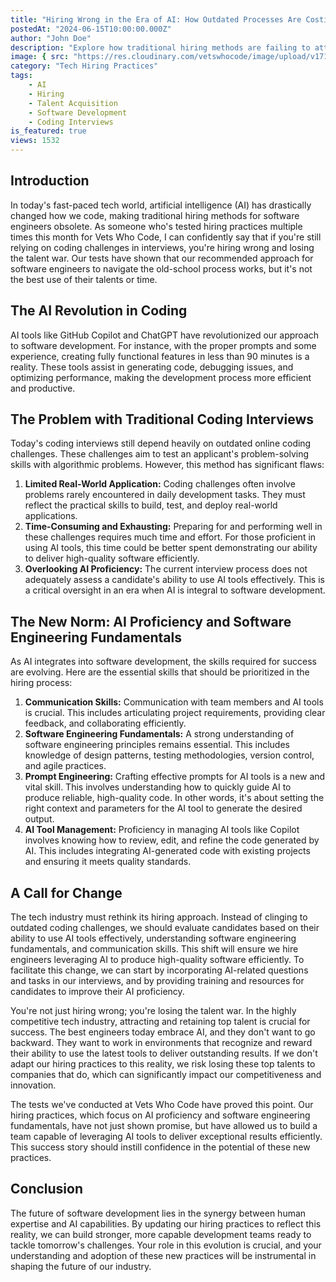 ```yaml
---
title: "Hiring Wrong in the Era of AI: How Outdated Processes Are Costing You Top Talent"
postedAt: "2024-06-15T10:00:00.000Z"
author: "John Doe"
description: "Explore how traditional hiring methods are failing to attract top talent in the age of AI and what changes need to be made."
image: { src: "https://res.cloudinary.com/vetswhocode/image/upload/v1718478746/hiring-era-of-ai_jfj4dm.jpg" }
category: "Tech Hiring Practices"
tags:
    - AI
    - Hiring
    - Talent Acquisition
    - Software Development
    - Coding Interviews
is_featured: true
views: 1532
---
```


## Introduction

In today's fast-paced tech world, artificial intelligence (AI) has drastically changed how we code, making traditional hiring methods for software engineers obsolete. As someone who's tested hiring practices multiple times this month for Vets Who Code, I can confidently say that if you're still relying on coding challenges in interviews, you're hiring wrong and losing the talent war. Our tests have shown that our recommended approach for software engineers to navigate the old-school process works, but it's not the best use of their talents or time.

## The AI Revolution in Coding

AI tools like GitHub Copilot and ChatGPT have revolutionized our approach to software development. For instance, with the proper prompts and some experience, creating fully functional features in less than 90 minutes is a reality. These tools assist in generating code, debugging issues, and optimizing performance, making the development process more efficient and productive.

## The Problem with Traditional Coding Interviews

Today's coding interviews still depend heavily on outdated online coding challenges. These challenges aim to test an applicant's problem-solving skills with algorithmic problems. However, this method has significant flaws:

1. **Limited Real-World Application:** Coding challenges often involve problems rarely encountered in daily development tasks. They must reflect the practical skills to build, test, and deploy real-world applications.
2. **Time-Consuming and Exhausting:** Preparing for and performing well in these challenges requires much time and effort. For those proficient in using AI tools, this time could be better spent demonstrating our ability to deliver high-quality software efficiently.
3. **Overlooking AI Proficiency:** The current interview process does not adequately assess a candidate's ability to use AI tools effectively. This is a critical oversight in an era when AI is integral to software development.

## The New Norm: AI Proficiency and Software Engineering Fundamentals

As AI integrates into software development, the skills required for success are evolving. Here are the essential skills that should be prioritized in the hiring process:

1. **Communication Skills:** Communication with team members and AI tools is crucial. This includes articulating project requirements, providing clear feedback, and collaborating efficiently.
2. **Software Engineering Fundamentals:** A strong understanding of software engineering principles remains essential. This includes knowledge of design patterns, testing methodologies, version control, and agile practices.
3. **Prompt Engineering:** Crafting effective prompts for AI tools is a new and vital skill. This involves understanding how to quickly guide AI to produce reliable, high-quality code. In other words, it's about setting the right context and parameters for the AI tool to generate the desired output.
4. **AI Tool Management:** Proficiency in managing AI tools like Copilot involves knowing how to review, edit, and refine the code generated by AI. This includes integrating AI-generated code with existing projects and ensuring it meets quality standards.

## A Call for Change

The tech industry must rethink its hiring approach. Instead of clinging to outdated coding challenges, we should evaluate candidates based on their ability to use AI tools effectively, understanding software engineering fundamentals, and communication skills. This shift will ensure we hire engineers leveraging AI to produce high-quality software efficiently. To facilitate this change, we can start by incorporating AI-related questions and tasks in our interviews, and by providing training and resources for candidates to improve their AI proficiency.

You're not just hiring wrong; you're losing the talent war. In the highly competitive tech industry, attracting and retaining top talent is crucial for success. The best engineers today embrace AI, and they don't want to go backward. They want to work in environments that recognize and reward their ability to use the latest tools to deliver outstanding results. If we don't adapt our hiring practices to this reality, we risk losing these top talents to companies that do, which can significantly impact our competitiveness and innovation.

The tests we've conducted at Vets Who Code have proved this point. Our hiring practices, which focus on AI proficiency and software engineering fundamentals, have not just shown promise, but have allowed us to build a team capable of leveraging AI tools to deliver exceptional results efficiently. This success story should instill confidence in the potential of these new practices.

## Conclusion

The future of software development lies in the synergy between human expertise and AI capabilities. By updating our hiring practices to reflect this reality, we can build stronger, more capable development teams ready to tackle tomorrow's challenges. Your role in this evolution is crucial, and your understanding and adoption of these new practices will be instrumental in shaping the future of our industry.